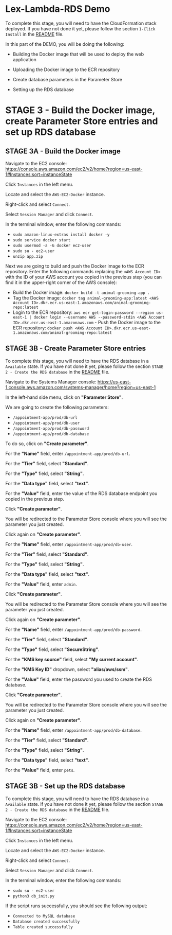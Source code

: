 # Lex-Lambda-RDS Demo

To complete this stage, you will need to have the CloudFormation stack deployed. If you have not done it yet, please follow the section `1-Click Install` in the [README](../README.md) file.

In this part of the DEMO, you will be doing the following:

- Building the Docker image that will be used to deploy the web application

- Uploading the Docker image to the ECR repository

- Create database parameters in the Parameter Store

- Setting up the RDS database

# STAGE 3 - Build the Docker image, create Parameter Store entries and set up RDS database

## STAGE 3A - Build the Docker image

Navigate to the EC2 console: https://console.aws.amazon.com/ec2/v2/home?region=us-east-1#Instances:sort=instanceState

Click `Instances` in the left menu.

Locate and select the `AWS-EC2-Docker` instance.

Right-click and select `Connect`.

Select `Session Manager` and click `Connect`.

In the terminal window, enter the following commands:
   - `sudo amazon-linux-extras install docker -y`
   - `sudo service docker start`
   - `sudo usermod -a -G docker ec2-user`
   - `sudo su - ec2-user`
   - `unzip app.zip`

Next we are going to build and push the Docker image to the ECR repository. Enter the following commands replacing the `<AWS Account ID>` with the ID of your AWS account you copied in the previous step (you can find it in the upper-right corner of the AWS console):
   - Build the Docker image: `docker build -t animal-grooming-app .`
   - Tag the Docker image: `docker tag animal-grooming-app:latest <AWS Account ID>.dkr.ecr.us-east-1.amazonaws.com/animal-grooming-repo:latest`
   - Login to the ECR repository: `aws ecr get-login-password --region us-east-1 | docker login --username AWS --password-stdin <AWS Account ID>.dkr.ecr.us-east-1.amazonaws.com`
    - Push the Docker image to the ECR repository: `docker push <AWS Account ID>.dkr.ecr.us-east-1.amazonaws.com/animal-grooming-repo:latest`

## STAGE 3B - Create Parameter Store entries

To complete this stage, you will need to have the RDS database in a `Available` state. If you have not done it yet, please follow the section `STAGE 2 - Create the RDS database` in the [README](../README.md) file.

Navigate to the Systems Manager console: https://us-east-1.console.aws.amazon.com/systems-manager/home?region=us-east-1

In the left-hand side menu, click on **"Parameter Store"**.

We are going to create the following parameters:
  - `/appointment-app/prod/db-url`
  - `/appointment-app/prod/db-user`
  - `/appointment-app/prod/db-password`
  - `/appointment-app/prod/db-database`

To do so, click on **"Create parameter"**.

For the **"Name"** field, enter `/appointment-app/prod/db-url`.

For the **"Tier"** field, select **"Standard"**.

For the **"Type"** field, select **"String"**.

For the **"Data type"** field, select **"text"**.

For the **"Value"** field, enter the value of the RDS database endpoint you copied in the previous step.

Click **"Create parameter"**.

You will be redirected to the Parameter Store console where you will see the parameter you just created.

Click again on **"Create parameter"**.

For the **"Name"** field, enter `/appointment-app/prod/db-user`.

For the **"Tier"** field, select **"Standard"**.

For the **"Type"** field, select **"String"**.

For the **"Data type"** field, select **"text"**.

For the **"Value"** field, enter `admin`.

Click **"Create parameter"**.

You will be redirected to the Parameter Store console where you will see the parameter you just created.

Click again on **"Create parameter"**.

For the **"Name"** field, enter `/appointment-app/prod/db-password`.

For the **"Tier"** field, select **"Standard"**.

For the **"Type"** field, select **"SecureString"**.

For the **"KMS key source"** field, select **"My current account"**.

For the **"KMS Key ID"** dropdown, select **"alias/aws/ssm"**.

For the **"Value"** field, enter the password you used to create the RDS database.

Click **"Create parameter"**.

You will be redirected to the Parameter Store console where you will see the parameter you just created.

Click again on **"Create parameter"**.

For the **"Name"** field, enter `/appointment-app/prod/db-database`.

For the **"Tier"** field, select **"Standard"**.

For the **"Type"** field, select **"String"**.

For the **"Data type"** field, select **"text"**.

For the **"Value"** field, enter `pets`.

## STAGE 3B - Set up the RDS database

To complete this stage, you will need to have the RDS database in a `Available` state. If you have not done it yet, please follow the section `STAGE 2 - Create the RDS database` in the [README](../README.md) file.

Navigate to the EC2 console: https://console.aws.amazon.com/ec2/v2/home?region=us-east-1#Instances:sort=instanceState

Click `Instances` in the left menu.

Locate and select the `AWS-EC2-Docker` instance.

Right-click and select `Connect`.

Select `Session Manager` and click `Connect`.

In the terminal window, enter the following commands:
   - `sudo su - ec2-user`
   - `python3 db_init.py`

If the script runs successfully, you should see the following output:
   - `Connected to MySQL database`
   - `Database created successfully`
   - `Table created successfully`